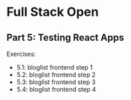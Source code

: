 # Full Stack Open

## Part 5: Testing React Apps

Exercises:
-   5.1: bloglist frontend step 1
-   5.2: bloglist frontend step 2
-   5.3: bloglist frontend step 3
-   5.4: bloglist frontend step 4